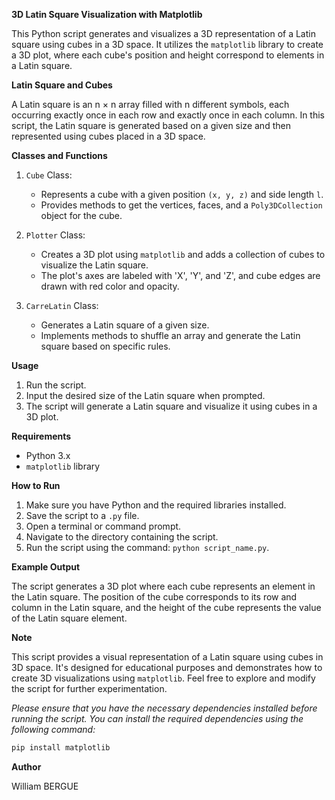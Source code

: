 **3D Latin Square Visualization with Matplotlib**

This Python script generates and visualizes a 3D representation of a Latin square using cubes in a 3D space. It utilizes the `matplotlib` library to create a 3D plot, where each cube's position and height correspond to elements in a Latin square.

**Latin Square and Cubes**

A Latin square is an n × n array filled with n different symbols, each occurring exactly once in each row and exactly once in each column. In this script, the Latin square is generated based on a given size and then represented using cubes placed in a 3D space.

**Classes and Functions**

1. `Cube` Class:

   - Represents a cube with a given position `(x, y, z)` and side length `l`.
   - Provides methods to get the vertices, faces, and a `Poly3DCollection` object for the cube.

2. `Plotter` Class:

   - Creates a 3D plot using `matplotlib` and adds a collection of cubes to visualize the Latin square.
   - The plot's axes are labeled with 'X', 'Y', and 'Z', and cube edges are drawn with red color and opacity.

3. `CarreLatin` Class:
   - Generates a Latin square of a given size.
   - Implements methods to shuffle an array and generate the Latin square based on specific rules.

**Usage**

1. Run the script.
2. Input the desired size of the Latin square when prompted.
3. The script will generate a Latin square and visualize it using cubes in a 3D plot.

**Requirements**

- Python 3.x
- `matplotlib` library

**How to Run**

1. Make sure you have Python and the required libraries installed.
2. Save the script to a `.py` file.
3. Open a terminal or command prompt.
4. Navigate to the directory containing the script.
5. Run the script using the command: `python script_name.py`.

**Example Output**

The script generates a 3D plot where each cube represents an element in the Latin square. The position of the cube corresponds to its row and column in the Latin square, and the height of the cube represents the value of the Latin square element.

**Note**

This script provides a visual representation of a Latin square using cubes in 3D space. It's designed for educational purposes and demonstrates how to create 3D visualizations using `matplotlib`. Feel free to explore and modify the script for further experimentation.

_Please ensure that you have the necessary dependencies installed before running the script. You can install the required dependencies using the following command:_

```bash
pip install matplotlib
```

**Author**

William BERGUE
